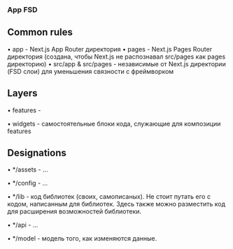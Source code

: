 ### App FSD

## Common rules

• app - Next.js App Router директория
• pages - Next.js Pages Router директория (создана, чтобы Next.js не распознавал src/pages как pages директорию)
• src/app & src/pages - независимые от Next.js директории (FSD слои) для уменьшения связности с фреймворком

## Layers

• features -

• widgets - самостоятельные блоки кода, служающие для композиции features

## Designations

• \*/assets - ...

• \*/config - ...

• \*/lib - код библиотек (своих, самописаных). Не стоит путать его с кодом, написанным для библиотек. Здесь также можно разместить код для расширения возможностей библиотеки.

• \*/api - ...

• \*/model - модель того, как изменяются данные.
